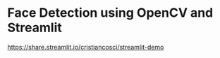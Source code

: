 
# Face Detection using OpenCV and Streamlit

https://share.streamlit.io/cristiancosci/streamlit-demo
